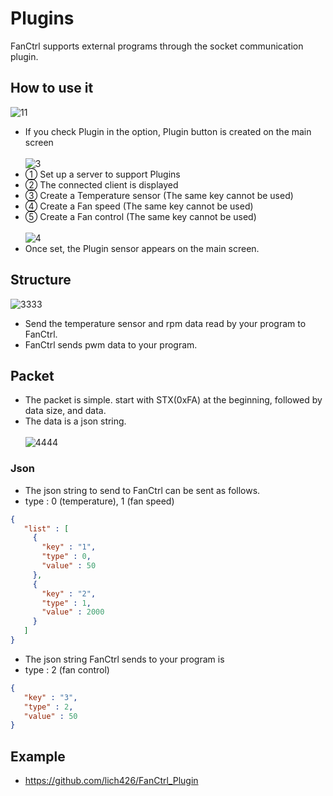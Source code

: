 # Plugins

FanCtrl supports external programs through the socket communication plugin.<br>

## How to use it
![11](https://user-images.githubusercontent.com/26077884/203911641-785929b7-703b-40a9-b7dc-dc53cfb3ed71.png)
- If you check Plugin in the option, Plugin button is created on the main screen<br><br>
![3](https://user-images.githubusercontent.com/26077884/203911900-d8bea006-1439-4dde-b47a-9525d9ba0e69.png)
- ① Set up a server to support Plugins<br>
- ② The connected client is displayed<br>
- ③ Create a Temperature sensor (The same key cannot be used)<br>
- ④ Create a Fan speed (The same key cannot be used)<br>
- ⑤ Create a Fan control (The same key cannot be used)<br><br>
![4](https://user-images.githubusercontent.com/26077884/203912779-ae642268-cb6a-45a2-be6b-1c3888d83435.png)
- Once set, the Plugin sensor appears on the main screen.<br>

## Structure
![3333](https://user-images.githubusercontent.com/26077884/203915325-47bd8573-5c46-4843-980f-13a6486e0746.png)
- Send the temperature sensor and rpm data read by your program to FanCtrl.
- FanCtrl sends pwm data to your program.

## Packet
- The packet is simple. start with STX(0xFA) at the beginning, followed by data size, and data.<br>
- The data is a json string.<br><br>
![4444](https://user-images.githubusercontent.com/26077884/203922229-931b804f-0a28-40ff-b3e9-c4e3f352f990.png)

### Json
- The json string to send to FanCtrl can be sent as follows.<br>
- type : 0 (temperature), 1 (fan speed)<br>
```json
{
   "list" : [
     {
       "key" : "1",
       "type" : 0,
       "value" : 50
     },
     {
       "key" : "2",
       "type" : 1,
       "value" : 2000
     }
   ]
}
```

- The json string FanCtrl sends to your program is
- type : 2 (fan control)
```json
{
   "key" : "3",
   "type" : 2,
   "value" : 50
}
```
## Example
- https://github.com/lich426/FanCtrl_Plugin
